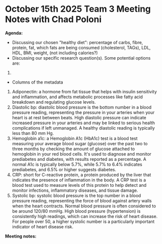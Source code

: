 # October 15th 2025 Team 3 Meeting Notes with Chad Poloni

**Agenda:**
- Discussing our chosen "healthy diet": percentage of carbs, fibre, protein, fat, which fats are being consumed (cholesterol, TAGs), LDL, HDL, BMI, weight, (not including calories?)
- Discussing our specific research question(s). Some potential options are:
 1.
  
- Columns of the metadata
 1. Adiponectin: a hormone from fat tissue that helps with insulin sensitivity and inflammation, and affects metabolic processes like fatty acid breakdown and regulating glucose levels.
 2. Diastolic bp: diastolic blood pressure is the bottom number in a blood pressure reading, representing the pressure in your arteries when your heart is at rest between beats. High diastolic pressure can indicate increased pressure in your arteries and may be linked to serious health complications if left unmanaged. A healthy diastolic reading is typically less than 80 mm Hg.
 3. Hemoglobin a1c: a Hemoglobin A1c (HbA1c) test is a blood test measuring your average blood sugar (glucose) over the past two to three months by checking the amount of glucose attached to hemoglobin in your red blood cells. It's used to diagnose and monitor prediabetes and diabetes, with results reported as a percentage. A normal A1c is typically below 5.7%, while 5.7% to 6.4% indicates prediabetes, and 6.5% or higher suggests diabetes.
 4. CRP: short for C-reactive protein, a protein produced by the liver that indicates the presence of inflammation in the body. A CRP test is a blood test used to measure levels of this protein to help detect and monitor infections, inflammatory diseases, and tissue damage.
 5. Systolic bp: systolic blood pressure is the top number in a blood pressure reading, representing the force of blood against artery walls when the heart contracts. Normal blood pressure is often considered to be around 120/80 mmHg. High blood pressure (hypertension) is consistently high readings, which can increase the risk of heart disease. For people over 50, a higher systolic number is a particularly important indicator of heart disease risk. 
 
**Meeting notes:**

